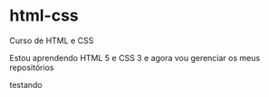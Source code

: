 # html-css
 Curso de HTML e CSS

 Estou aprendendo HTML 5 e CSS 3 e agora vou gerenciar os meus repositórios

 testando
 